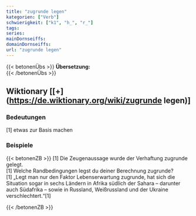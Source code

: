 ```yaml
---
title: "zugrunde legen"
kategorien: ["Verb"]
schwierigkeit: ["k1", "h_", "r_"]
tags:
series:
mainDornseiffs:
domainDornseiffs:
url: "zugrunde legen"
---
```


{{< betonenÜbs >}}
**Übersetzung:**  
{{< /betonenÜbs >}}

## Wiktionary [[+](https://de.wiktionary.org/wiki/zugrunde legen)]

### Bedeutungen
[1] etwas zur Basis machen  

### Beispiele
{{< betonenZB >}}
[1] Die Zeugenaussage wurde der Verhaftung zugrunde gelegt.  
[1] Welche Randbedingungen legst du deiner Berechnung zugrunde?  
[1] „Legt man nur den Faktor Lebenserwartung zugrunde, hat sich die Situation sogar in sechs Ländern in Afrika südlich der Sahara – darunter auch Südafrika – sowie in Russland, Weißrussland und der Ukraine verschlechtert.“[1]  

{{< /betonenZB >}}

